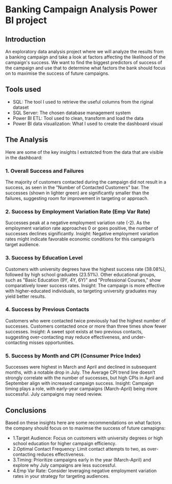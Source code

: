 # Banking Campaign Analysis Power BI project
## Introduction
An exploratory data analysis project where we will analyze the results from a banking campaign and take a look at factors affecting the likelihood of the campaign's success. We want to find the biggest predictors of success of the campaign and use that to determine what factors the bank should focus on to maximise the success of future campaigns.
## Tools used
- SQL: The tool I used to retrieve the useful columns from the riginal dataset
- SQL Server: The chosen database management system
- Power BI ETL: Tool used to clean, transform and load the data 
- Power BI data visualization: What I used to create the dashboard visual 
## The Analysis
Here are some of the key insights I extratcted from the data that are visible in the dashboard:

### 1. Overall Success and Failures
The majority of customers contacted during the campaign did not result in a success, as seen in the "Number of Contacted Customers" bar.
The successes (shown in lighter green) are significantly smaller than the failures, suggesting room for improvement in targeting or approach.

### 2. Success by Employment Variation Rate (Emp Var Rate)
Successes peak at a negative employment variation rate (-2).
As the employment variation rate approaches 0 or goes positive, the number of successes declines significantly.
Insight: Negative employment variation rates might indicate favorable economic conditions for this campaign’s target audience.

### 3. Success by Education Level
Customers with university degrees have the highest success rate (38.08%), followed by high school graduates (23.51%).
Other educational groups, such as "Basic Education (9Y, 4Y, 6Y)" and "Professional Courses," show comparatively lower success rates.
Insight: The campaign is more effective with higher-educated individuals, so targeting university graduates may yield better results.

### 4. Success by Previous Contacts
Customers who were contacted twice previously had the highest number of successes.
Customers contacted once or more than three times show fewer successes.
Insight: A sweet spot exists at two previous contacts, suggesting over-contacting may reduce effectiveness, and under-contacting misses opportunities.

### 5. Success by Month and CPI (Consumer Price Index)
Successes were highest in March and April and declined in subsequent months, with a notable drop in July.
The Average CPI trend line doesn’t strongly correlate with the number of successes, but high CPIs in April and September align with increased campaign success.
Insight: Campaign timing plays a role, with early-year campaigns (March-April) being more successful. July campaigns may need review.

## Conclusions
Based on these insights here are some recommendations on what factors the company should focus on to maximse the success of future camapigns:

- 1.Target Audience: Focus on customers with university degrees or high school education for higher campaign efficiency.
- 2.Optimal Contact Frequency: Limit contact attempts to two, as over-contacting reduces effectiveness.
- 3.Timing: Prioritize campaigns early in the year (March-April) and explore why July campaigns are less successful.
- 4.Emp Var Rate: Consider leveraging negative employment variation rates in your strategy for targeting audiences.
